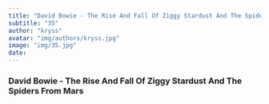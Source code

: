 ```yaml
---
title: "David Bowie - The Rise And Fall Of Ziggy Stardust And The Spiders From Mars"
subtitle: "35"
author: "kryss"
avatar: "img/authors/kryss.jpg"
image: "img/35.jpg"
date:
---
```


### David Bowie - The Rise And Fall Of Ziggy Stardust And The Spiders From Mars
